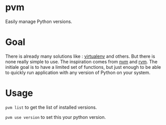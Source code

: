 # pvm
Easily manage Python versions.

# Goal
There is already many solutions like : [virtualenv](https://pypi.python.org/pypi/virtualenv) and others. But there is none really simple to use.
The inspiration comes from [nvm](https://github.com/creationix/nvm) and [rvm](https://github.com/wayneeseguin/rvm). 
The initiale goal is to have a limited set of functions, but just enough to be able to quickly run application with any version of Python on your system.

# Usage
```pvm list``` to get the list of installed versions.

```pvm use version``` to set this your python version.
